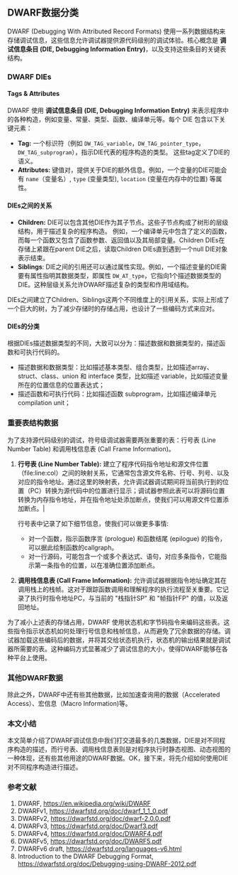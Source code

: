 ## DWARF数据分类

DWARF (Debugging With Attributed Record Formats) 使用一系列数据结构来存储调试信息，这些信息允许调试器提供源代码级别的调试体验。核心概念是 **调试信息条目 (DIE, Debugging Information Entry)**，以及支持这些条目的关键表结构。

### DWARF DIEs

#### Tags & Attributes

DWARF 使用 **调试信息条目 (DIE, Debugging Information Entry)** 来表示程序中的各种构造，例如变量、常量、类型、函数、编译单元等。每个 DIE 包含以下关键元素：

- **Tag:** 一个标识符（例如 `DW_TAG_variable`，`DW_TAG_pointer_type`，`DW_TAG_subprogram`），指示DIE代表的程序构造的类型。 这些tag定义了DIE的语义。
- **Attributes:** 键值对，提供关于DIE的额外信息。例如，一个变量的DIE可能会有 `name`（变量名）, `type` (变量类型), `location` (变量在内存中的位置) 等属性。

#### DIEs之间的关系

- **Children:** DIE可以包含其他DIE作为其子节点。这些子节点构成了树形的层级结构，用于描述复杂的程序构造。 例如，一个编译单元中包含了定义的函数，而每一个函数又包含了函数参数、返回值以及其局部变量。Children DIEs在存储上紧跟在parent DIE之后，读取Children DIEs直到遇到一个null DIE对象表示结束。
- **Siblings**: DIE之间的引用还可以通过属性实现。例如，一个描述变量的DIE需要有属性指明其数据类型，即属性 `DW_AT_type`，它指向1个描述数据类型的DIE。这种层级关系允许DWARF描述复杂的类型和作用域结构。

DIEs之间建立了Children、Siblings这两个不同维度上的引用关系，实际上形成了一个巨大的树，为了减少存储时的存储占用，也设计了一些编码方式来应对。

#### DIEs的分类

根据DIEs描述数据类型的不同，大致可以分为：描述数据和数据类型的，描述函数和可执行代码的。

- 描述数据和数据类型：比如描述基本类型、组合类型，比如描述array、struct、class、union 和 interface 类型，比如描述 variable，比如描述变量所在的位置信息的位置表达式；
- 描述函数和可执行代码：比如描述函数 subprogram，比如描述编译单元 compilation unit；

### 重要表结构数据

为了支持源代码级别的调试，符号级调试器需要两张重要的表：行号表 (Line Number Table) 和调用栈信息表 (Call Frame Information)。

1. **行号表 (Line Number Table):** 建立了程序代码指令地址和源文件位置（file:line:col）之间的映射关系，它通常包含源文件名称、行号、列号、以及对应的指令地址。通过这里的映射表，允许调试器调试期间将当前执行到的位置（PC）转换为源代码中的位置进行显示；调试器参照此表可以将源码位置转换为内存指令地址，并在指令地址处添加断点，使我们可以用源文件位置添加断点。|

   行号表中记录了如下细节信息，使我们可以做更多事情:

   - 对一个函数，指示函数序言 (prologue) 和函数结尾 (epilogue) 的指令，可以据此绘制函数的callgraph。
   - 对一行源码，可能包含一个或多个表达式、语句，对应多条指令，它能指示第一条指令的位置，以在准确位置添加断点。
2. **调用栈信息表 (Call Frame Information):**  允许调试器根据指令地址确定其在调用栈上的栈帧。这对于跟踪函数调用和理解程序的执行流程至关重要。它记录了执行时指令地址PC，与当前的 "栈指针SP" 和 "帧指针FP" 的值，以及返回地址。

为了减小上述表的存储占用，DWARF 使用状态机和字节码指令来编码这些表。这些指令指示状态机如何处理行号信息和栈帧信息，从而避免了冗余数据的存储。调试器加载这些编码后的数据，并将其交给状态机执行，状态机的输出结果就是调试器所需要的表。这种编码方式显著减少了调试信息的大小，使得DWARF能够在各种平台上使用。

### 其他DWARF数据

除此之外，DWARF中还有些其他数据，比如加速查询用的数据（Accelerated Access）、宏信息（Macro Information)等。

### 本文小结

本文简单介绍了DWARF调试信息中我们打交道最多的几类数据，DIE是对不同程序构造的描述，而行号表、调用栈信息表则是对程序执行时静态视图、动态视图的一种体现，还有些其他用途的DWARF数据。OK，接下来，将先介绍如何使用DIE对不同程序构造进行描述。

### 参考文献

1. DWARF, https://en.wikipedia.org/wiki/DWARF
2. DWARFv1, https://dwarfstd.org/doc/dwarf_1_1_0.pdf
3. DWARFv2, https://dwarfstd.org/doc/dwarf-2.0.0.pdf
4. DWARFv3, https://dwarfstd.org/doc/Dwarf3.pdf
5. DWARFv4, https://dwarfstd.org/doc/DWARF4.pdf
6. DWARFv5, https://dwarfstd.org/doc/DWARF5.pdf
7. DWARFv6 draft, https://dwarfstd.org/languages-v6.html
8. Introduction to the DWARF Debugging Format, https://dwarfstd.org/doc/Debugging-using-DWARF-2012.pdf
